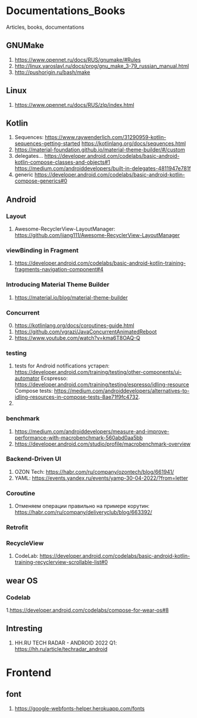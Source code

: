 # Documentations_Books
Articles, books, documentations

## GNUMake
1. https://www.opennet.ru/docs/RUS/gnumake/#Rules
2. http://linux.yaroslavl.ru/docs/prog/gnu_make_3-79_russian_manual.html
3. http://pushorigin.ru/bash/make

## Linux
1. https://www.opennet.ru/docs/RUS/zlp/index.html

## Kotlin
1.  Sequences: https://www.raywenderlich.com/31290959-kotlin-sequences-getting-started
    https://kotlinlang.org/docs/sequences.html
2.  https://material-foundation.github.io/material-theme-builder/#/custom
3.  delegates...
    https://developer.android.com/codelabs/basic-android-kotlin-compose-classes-and-objects#1
    https://medium.com/androiddevelopers/built-in-delegates-4811947e781f
4.  generic
    https://developer.android.com/codelabs/basic-android-kotlin-compose-generics#0

## Android

### Layout
1. Awesome-RecyclerView-LayoutManager: https://github.com/jiang111/Awesome-RecyclerView-LayoutManager

### viewBinding in Fragment
1. https://developer.android.com/codelabs/basic-android-kotlin-training-fragments-navigation-component#4

### Introducing Material Theme Builder
1. https://material.io/blog/material-theme-builder

### Concurrent
0. https://kotlinlang.org/docs/coroutines-guide.html
1. https://github.com/vgrazi/JavaConcurrentAnimatedReboot
2. https://www.youtube.com/watch?v=kma6T8OAQ-Q


### testing
1. tests for Android notifications
    устарел: https://developer.android.com/training/testing/other-components/ui-automator
    Ecspresso: https://developer.android.com/training/testing/espresso/idling-resource
    Compose tests: https://medium.com/androiddevelopers/alternatives-to-idling-resources-in-compose-tests-8ae71f9fc4732.
3. 


### benchmark
1. https://medium.com/androiddevelopers/measure-and-improve-performance-with-macrobenchmark-560abd0aa5bb
2. https://developer.android.com/studio/profile/macrobenchmark-overview


### Backend-Driven UI
1. OZON Tech: https://habr.com/ru/company/ozontech/blog/661941/
2. YAML: https://events.yandex.ru/events/yamp-30-04-2022/?from=letter


### Coroutine
1. Отменяем операции правильно на примере корутин: https://habr.com/ru/company/deliveryclub/blog/663392/

### Retrofit

### RecycleView
1. CodeLab: https://developer.android.com/codelabs/basic-android-kotlin-training-recyclerview-scrollable-list#0

## wear OS

### Codelab
1.https://developer.android.com/codelabs/compose-for-wear-os#8

## Intresting
1. HH.RU TECH RADAR - ANDROID 2022 Q1: https://hh.ru/article/techradar_android


# Frontend

## font
1. https://google-webfonts-helper.herokuapp.com/fonts
